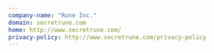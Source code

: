 ```yaml
---
company-name: "Rune Inc."
domain: secretrune.com
home: http://www.secretrune.com/
privacy-policy: http://www.secretrune.com/privacy-policy
---
```




